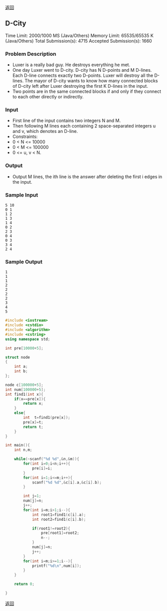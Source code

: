 ﻿[返回](https://github.com/superkunn/acmer#poj)
## D-City

Time Limit: 2000/1000 MS (Java/Others)    Memory Limit: 65535/65535 K (Java/Others)
Total Submission(s): 4715    Accepted Submission(s): 1660


### Problem Description
* Luxer is a really bad guy. He destroys everything he met. 
* One day Luxer went to D-city. D-city has N D-points and M D-lines. Each D-line connects exactly two D-points. Luxer will destroy all the D-lines. The mayor of D-city wants to know how many connected blocks of D-city left after Luxer destroying the first K D-lines in the input. 
* Two points are in the same connected blocks if and only if they connect to each other directly or indirectly.
 

### Input
* First line of the input contains two integers N and M. 
* Then following M lines each containing 2 space-separated integers u and v, which denotes an D-line. 
* Constraints: 
* 0 < N <= 10000 
* 0 < M <= 100000 
* 0 <= u, v < N. 
 

### Output
* Output M lines, the ith line is the answer after deleting the first i edges in the input.
 

### Sample Input
```
5 10 
0 1 
1 2 
1 3 
1 4 
0 2 
2 3 
0 4 
0 3 
3 4 
2 4
```

### Sample Output
```
1 
1 
1 
2 
2 
2 
2 
3 
4 
5
```

```c++
#include <iostream>
#include <cstdio>
#include <algorithm>
#include <cstring>
using namespace std;

int pre[10000+5];

struct node
{
    int a;
    int b;
};

node c[100000+5];
int num[100000+5];
int find1(int x){
    if(x==pre[x]){
        return x;
    }
    else{
        int  t=find1(pre[x]);
        pre[x]=t;
        return t;
    }
}

int main(){
    int n,m;

    while(~scanf("%d %d",&n,&m)){
		for(int i=0;i<n;i++){
			pre[i]=i;
		}
		for(int i=1;i<=m;i++){
			scanf("%d %d",&c[i].a,&c[i].b);
		}

		int j=1;
		num[j]=n;
		j++;
		for(int i=m;i>1;i--){
			int root1=find1(c[i].a);
			int root2=find1(c[i].b);

			if(root1!=root2){
				pre[root1]=root2;
				n--;
			}
			num[j]=n;
			j++;
		}
		for(int i=m;i>=1;i--){
			printf("%d\n",num[i]);
		}
	}

    return 0;

}

```
[返回](https://github.com/superkunn/acmer#poj)